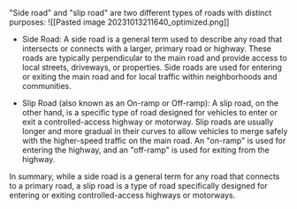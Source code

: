 "Side road" and "slip road" are two different types of roads with distinct purposes:
![[Pasted image 20231013211640_optimized.png]]
- Side Road: A side road is a general term used to describe any road that intersects or connects with a larger, primary road or highway. These roads are typically perpendicular to the main road and provide access to local streets, driveways, or properties. Side roads are used for entering or exiting the main road and for local traffic within neighborhoods and communities.

- Slip Road (also known as an On-ramp or Off-ramp): A slip road, on the other hand, is a specific type of road designed for vehicles to enter or exit a controlled-access highway or motorway. Slip roads are usually longer and more gradual in their curves to allow vehicles to merge safely with the higher-speed traffic on the main road. An "on-ramp" is used for entering the highway, and an "off-ramp" is used for exiting from the highway.

In summary, while a side road is a general term for any road that connects to a primary road, a slip road is a type of road specifically designed for entering or exiting controlled-access highways or motorways.
